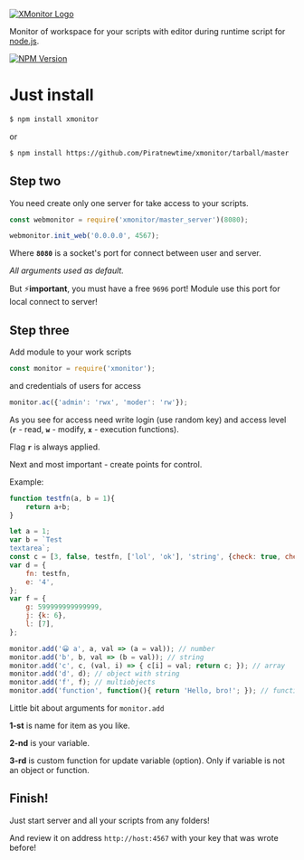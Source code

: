 [![XMonitor Logo](https://elgod.pw/xmonitor/xmonitor_logo.png)](https://npmjs.org/package/xmonitor)

  Monitor of workspace for your scripts with editor during runtime script for [node.js](http://nodejs.org).

  [![NPM Version][npm-image]][npm-url]


# Just install
```bash
$ npm install xmonitor
```
or
```bash
$ npm install https://github.com/Piratnewtime/xmonitor/tarball/master
```

## Step two
You need create only one server for take access to your scripts.
```js
const webmonitor = require('xmonitor/master_server')(8080);

webmonitor.init_web('0.0.0.0', 4567);
```
Where **`8080`** is a socket's port for connect between user and server.

_All arguments used as default._

But ⚡**important**, you must have a free `9696` port! Module use this port for local connect to server!

## Step three
Add module to your work scripts
```js
const monitor = require('xmonitor');
```
and credentials of users for access
```js
monitor.ac({'admin': 'rwx', 'moder': 'rw'});
```
As you see for access need write login (use random key) and access level (**`r`** - read, **`w`** - modify, **`x`** - execution functions).

Flag **`r`** is always applied.

Next and most important - create points for control.

Example:
```js
function testfn(a, b = 1){
	return a+b;
}

let a = 1;
var b = `Test
textarea`;
const c = [3, false, testfn, ['lol', 'ok'], 'string', {check: true, check2: 'true'}, [123, {abc: 'ok'}]];
var d = {
	fn: testfn,
	e: '4',
};
var f = {
	g: 599999999999999,
	j: {k: 6},
	l: [7],
};

monitor.add('😀 a', a, val => (a = val)); // number
monitor.add('b', b, val => (b = val)); // string
monitor.add('c', c, (val, i) => { c[i] = val; return c; }); // array
monitor.add('d', d); // object with string
monitor.add('f', f); // multiobjects
monitor.add('function', function(){ return 'Hello, bro!'; }); // function
```
Little bit about arguments for `monitor.add`

**1-st** is name for item as you like.

**2-nd** is your variable.

**3-rd** is custom function for update variable (option). Only if variable is not an object or function.


## Finish!
Just start server and all your scripts from any folders!

And review it on address `http://host:4567` with your key that was wrote before!

[npm-image]: https://img.shields.io/npm/v/xmonitor.svg
[npm-url]: https://npmjs.org/package/xmonitor

